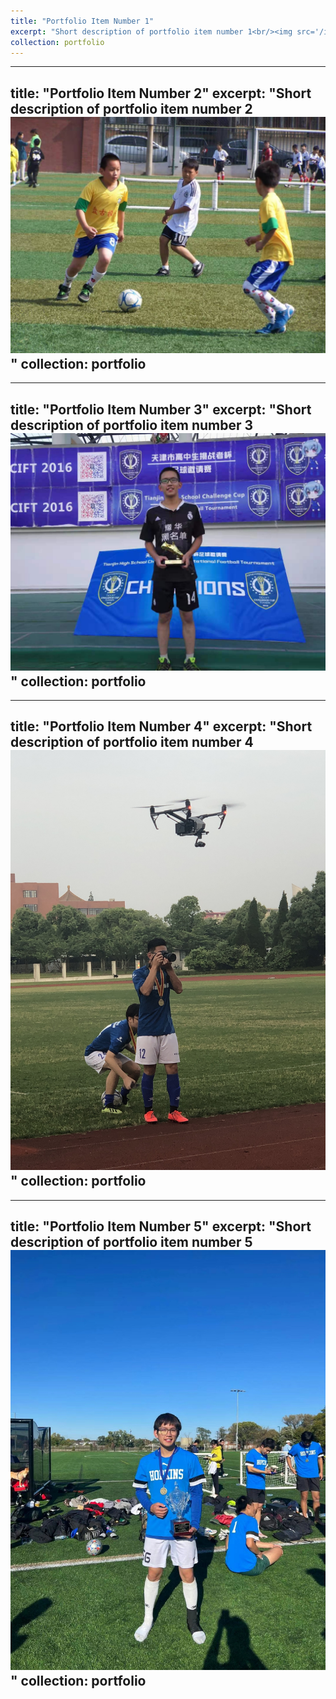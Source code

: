 ```yaml
---
title: "Portfolio Item Number 1"
excerpt: "Short description of portfolio item number 1<br/><img src='/images/1 year old.jpg' alt='1 year old'>"
collection: portfolio
---
```


---
title: "Portfolio Item Number 2"
excerpt: "Short description of portfolio item number 2<br/><img src='/images/9 years old.jpg' alt='9 Years Old - Elementary School'>"
collection: portfolio
---

---
title: "Portfolio Item Number 3"
excerpt: "Short description of portfolio item number 3<br/><img src='/images/15 years old.jpg' alt='15 Years Old - High School'>"
collection: portfolio
---

---
title: "Portfolio Item Number 4"
excerpt: "Short description of portfolio item number 4<br/><img src='/images/21 years old.jpg' alt='21 Years Old - Shanghai Jiao Tong University'>"
collection: portfolio
---

---
title: "Portfolio Item Number 5"
excerpt: "Short description of portfolio item number 5<br/><img src='/images/22 years old.jpg' alt='22 Years Old - Johns Hopkins University'>"
collection: portfolio
---
